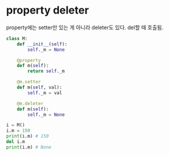 # property deleter
property에는 setter만 있는 게 아니라 deleter도 있다. del할 때 호출됨.

```python
class M:
    def __init__(self):
        self._m = None

    @property
    def m(self):
        return self._m

    @m.setter
    def m(self, val):
        self._m = val

    @m.deleter
    def m(self):
        self._m = None

i = M()
i.m = 150
print(i.m) # 150
del i.m
print(i.m) # None
```

